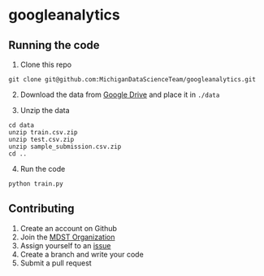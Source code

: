 # googleanalytics

## Running the code

1. Clone this repo
```
git clone git@github.com:MichiganDataScienceTeam/googleanalytics.git
```

2. Download the data from [Google Drive](https://drive.google.com/open?id=1gkD5foFI9vMZzIL_jhDSxiE3T4mGgOqQ) and place it in `./data`

3. Unzip the data
```
cd data
unzip train.csv.zip
unzip test.csv.zip
unzip sample_submission.csv.zip
cd ..
```

4. Run the code
```
python train.py
```

## Contributing

1. Create an account on Github
2. Join the [MDST Organization](https://github.com/MichiganDataScienceTeam)
3. Assign yourself to an [issue](https://github.com/MichiganDataScienceTeam/googleanalytics/issues)
4. Create a branch and write your code
5. Submit a pull request